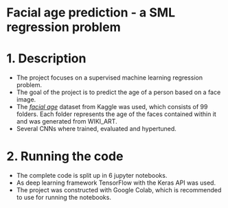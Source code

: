 # Facial age prediction - a SML regression problem

# 1. Description
- The project focuses on a supervised machine learning regression problem. 
- The goal of the project is to predict the age of a person based on a face image.
- The [*facial age*](https://www.kaggle.com/datasets/frabbisw/facial-age) dataset from Kaggle was used, which consists of 99 folders. Each folder represents the age of the faces contained within it and was generated from WIKI_ART.
- Several CNNs where trained, evaluated and hypertuned.

# 2. Running the code
- The complete code is split up in 6 jupyter notebooks.
- As deep learning framework TensorFlow with the Keras API was used.
- The project was constructed with Google Colab, which is recommended to use for running the notebooks.
